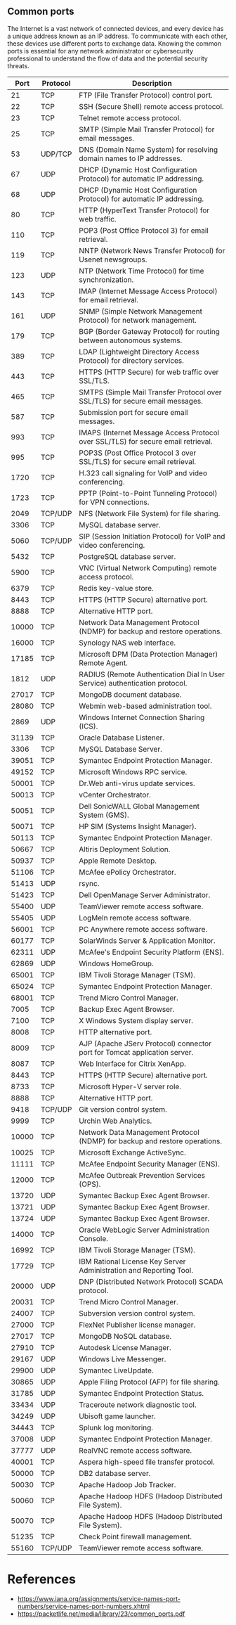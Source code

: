 ## Common ports

The Internet is a vast network of connected devices, and every device has a unique address known as an IP address. To communicate with each other, these devices use different ports to exchange data. Knowing the common ports is essential for any network administrator or cybersecurity professional to understand the flow of data and the potential security threats.

| Port | Protocol | Description | 
|-----|----------|-------------|
| 21  | TCP      | FTP (File Transfer Protocol) control port. | 
| 22  | TCP      | SSH (Secure Shell) remote access protocol. |
| 23  | TCP      | Telnet remote access protocol. |
| 25  | TCP      | SMTP (Simple Mail Transfer Protocol) for email messages. |
| 53  | UDP/TCP  | DNS (Domain Name System) for resolving domain names to IP addresses. | 
| 67  | UDP      | DHCP (Dynamic Host Configuration Protocol) for automatic IP addressing. |
| 68  | UDP      | DHCP (Dynamic Host Configuration Protocol) for automatic IP addressing. |
| 80  | TCP      | HTTP (HyperText Transfer Protocol) for web traffic. |
| 110 | TCP      | POP3 (Post Office Protocol 3) for email retrieval. |
| 119 | TCP      | NNTP (Network News Transfer Protocol) for Usenet newsgroups. |
| 123 | UDP      | NTP (Network Time Protocol) for time synchronization. |
| 143 | TCP      | IMAP (Internet Message Access Protocol) for email retrieval. |
| 161 | UDP      | SNMP (Simple Network Management Protocol) for network management. |
| 179 | TCP      | BGP (Border Gateway Protocol) for routing between autonomous systems. |
| 389 | TCP      | LDAP (Lightweight Directory Access Protocol) for directory services. |
| 443 | TCP      | HTTPS (HTTP Secure) for web traffic over SSL/TLS. |
| 465 | TCP      | SMTPS (Simple Mail Transfer Protocol over SSL/TLS) for secure email messages. |
| 587 | TCP      | Submission port for secure email messages. |
| 993 | TCP      | IMAPS (Internet Message Access Protocol over SSL/TLS) for secure email retrieval. |
| 995 | TCP      | POP3S (Post Office Protocol 3 over SSL/TLS) for secure email retrieval. |
| 1720 | TCP     | H.323 call signaling for VoIP and video conferencing. |
| 1723 | TCP     | PPTP (Point-to-Point Tunneling Protocol) for VPN connections. |
| 2049 | TCP/UDP | NFS (Network File System) for file sharing. |
| 3306 | TCP     | MySQL database server. |
| 5060 | TCP/UDP | SIP (Session Initiation Protocol) for VoIP and video conferencing. |
| 5432 | TCP     | PostgreSQL database server. |
| 5900 | TCP     | VNC (Virtual Network Computing) remote access protocol. |
| 6379 | TCP     | Redis key-value store. |
| 8443 | TCP     | HTTPS (HTTP Secure) alternative port. |
| 8888 | TCP     | Alternative HTTP port. |
| 10000 | TCP    | Network Data Management Protocol (NDMP) for backup and restore operations. |
| 16000 | TCP    | Synology NAS web interface. |
| 17185 | TCP    | Microsoft DPM (Data Protection Manager) Remote Agent. |
| 1812 | UDP     | RADIUS (Remote Authentication Dial In User Service) authentication protocol. |
| 27017 | TCP    | MongoDB document database. |
| 28080 | TCP    | Webmin web-based administration tool. |
| 2869 | UDP     | Windows Internet Connection Sharing (ICS). |
| 31139 | TCP    | Oracle Database Listener. |
| 3306 | TCP     | MySQL Database Server. |
| 39051 | TCP    | Symantec Endpoint Protection Manager. |
| 49152 | TCP    | Microsoft Windows RPC service. |
| 50001 | TCP    | Dr.Web anti-virus update services. |
| 50013 | TCP    | vCenter Orchestrator. |
| 50051 | TCP    | Dell SonicWALL Global Management System (GMS). |
| 50071 | TCP    | HP SIM (Systems Insight Manager). |
| 50113 | TCP    | Symantec Endpoint Protection Manager. |
| 50667 | TCP    | Altiris Deployment Solution. |
| 50937 | TCP    | Apple Remote Desktop. |
| 51106 | TCP    | McAfee ePolicy Orchestrator. |
| 51413 | UDP    | rsync. |
| 51423 | TCP    | Dell OpenManage Server Administrator. |
| 55400 | UDP    | TeamViewer remote access software. |
| 55405 | UDP    | LogMeIn remote access software. |
| 56001 | TCP    | PC Anywhere remote access software. |
| 60177 | TCP    | SolarWinds Server & Application Monitor. |
| 62311 | UDP    | McAfee's Endpoint Security Platform (ENS). |
| 62869 | UDP    | Windows HomeGroup. |
| 65001 | TCP    | IBM Tivoli Storage Manager (TSM). |
| 65024 | TCP    | Symantec Endpoint Protection Manager. |
| 68001 | TCP    | Trend Micro Control Manager. |
| 7005  | TCP    | Backup Exec Agent Browser. |
| 7100  | TCP    | X Windows System display server. |
| 8008  | TCP    | HTTP alternative port. |
| 8009  | TCP    | AJP (Apache JServ Protocol) connector port for Tomcat application server. |
| 8087  | TCP    | Web Interface for Citrix XenApp. |
| 8443  | TCP    | HTTPS (HTTP Secure) alternative port. |
| 8733  | TCP    | Microsoft Hyper-V server role. |
| 8888  | TCP    | Alternative HTTP port. |
| 9418  | TCP/UDP | Git version control system. |
| 9999  | TCP    | Urchin Web Analytics. |
| 10000 | TCP    | Network Data Management Protocol (NDMP) for backup and restore operations. |
| 10025 | TCP    | Microsoft Exchange ActiveSync. |
| 11111 | TCP    | McAfee Endpoint Security Manager (ENS). |
| 12000 | TCP    | McAfee Outbreak Prevention Services (OPS). |
| 13720 | UDP    | Symantec Backup Exec Agent Browser. |
| 13721 | UDP    | Symantec Backup Exec Agent Browser. |
| 13724 | UDP    | Symantec Backup Exec Agent Browser. |
| 14000 | TCP    | Oracle WebLogic Server Administration Console. |
| 16992 | TCP    | IBM Tivoli Storage Manager (TSM). |
| 17729 | TCP    | IBM Rational License Key Server Administration and Reporting Tool. |
| 20000 | UDP    | DNP (Distributed Network Protocol) SCADA protocol. |
| 20031 | TCP    | Trend Micro Control Manager. |
| 24007 | TCP    | Subversion version control system. |
| 27000 | TCP    | FlexNet Publisher license manager. |
| 27017 | TCP    | MongoDB NoSQL database. |
| 27910 | TCP    | Autodesk License Manager. |
| 29167 | UDP    | Windows Live Messenger. |
| 29900 | UDP    | Symantec LiveUpdate. |
| 30865 | UDP    | Apple Filing Protocol (AFP) for file sharing. |
| 31785 | UDP    | Symantec Endpoint Protection Status. |
| 33434 | UDP    | Traceroute network diagnostic tool. |
| 34249 | UDP    | Ubisoft game launcher. |
| 34443 | TCP    | Splunk log monitoring. |
| 37008 | UDP    | Symantec Endpoint Protection Manager. |
| 37777 | UDP    | RealVNC remote access software. |
| 40001 | TCP    | Aspera high-speed file transfer protocol. |
| 50000 | TCP    | DB2 database server. |
| 50030 | TCP    | Apache Hadoop Job Tracker. |
| 50060 | TCP    | Apache Hadoop HDFS (Hadoop Distributed File System). |
| 50070 | TCP    | Apache Hadoop HDFS (Hadoop Distributed File System). |
| 51235 | TCP    | Check Point firewall management. |
| 55160 | TCP/UDP | TeamViewer remote access software. |

# References 
- https://www.iana.org/assignments/service-names-port-numbers/service-names-port-numbers.xhtml
- https://packetlife.net/media/library/23/common_ports.pdf
